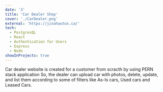 ```yaml
---
date: '3'
title: 'Car Dealer Shop'
cover: './CarDealer.png'
external: 'https://jinahautos.ca/'
tech:
  - PostgresQL
  - React
  - Authentication for Users
  - Express
  - Node
showInProjects: true
---
```


Car dealer website is created for a customer from scracth by using PERN stack application
So, the dealer can upload car with photos, delete, update, and list them according to some of filters like As-Is cars, Used cars and Leased Cars.
